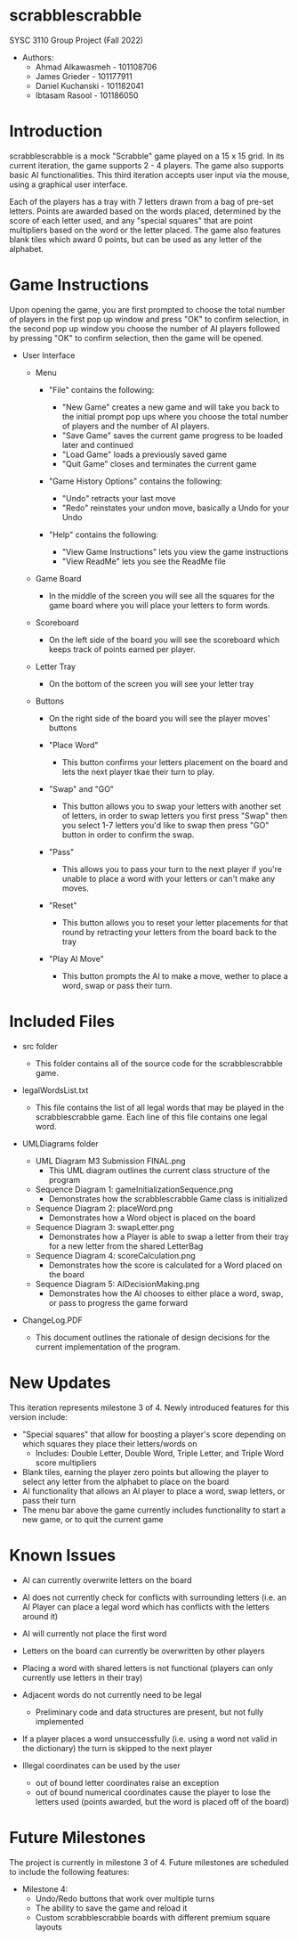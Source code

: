 # scrabblescrabble
SYSC 3110 Group Project (Fall 2022)

- Authors:
	- Ahmad Alkawasmeh - 101108706
	- James Grieder - 101177911
	- Daniel Kuchanski - 101182041
	- Ibtasam Rasool - 101186050


# Introduction

scrabblescrabble is a mock "Scrabble" game played on a 15 x 15 grid.  In its current iteration, the game supports 2 - 4 players.  The game also supports basic AI functionalities.  This third iteration accepts user input via the mouse, using a graphical user interface.

Each of the players has a tray with 7 letters drawn from a bag of pre-set letters.  Points are awarded based on the words placed, determined by the score of each letter used, and any "special squares" that are point multipliers based on the word or the letter placed.  The game also features blank tiles which award 0 points, but can be used as any letter of the alphabet.


# Game Instructions

Upon opening the game, you are first prompted to choose the total number of players in the first pop up window and press "OK" to confirm selection, in the second pop up window you choose the number of AI players followed by pressing "OK" to confirm selection, then the game will be opened. 
- User Interface
	- Menu
		- "File" contains the following:
			- "New Game" creates a new game and will take you back to the initial prompt pop ups where you choose the total number of players and the 			     number of AI players.
			- "Save Game" saves the current game progress to be loaded later and continued
			- "Load Game" loads a previously saved game
			- "Quit Game" closes and terminates the current game
			
		- "Game History Options" contains the following:
			- "Undo" retracts your last move
			- "Redo" reinstates your undon move, basically a Undo for your Undo
			
		- "Help" contains the following:
			- "View Game Instructions" lets you view the game instructions
			- "View ReadMe" lets you see the ReadMe file 
		
	- Game Board
		- In the middle of the screen you will see all the squares for the game board where you will place your letters to form words.
		
	- Scoreboard
		- On the left side of the board you will see the scoreboard which keeps track of points earned per player. 
		
	- Letter Tray
		- On the bottom of the screen you will see your letter tray 
		
	- Buttons
		- On the right side of the board you will see the player moves' buttons
		
		- "Place Word"
			- This button confirms your letters placement on the board and lets the next player tkae their turn to play.
			
		- "Swap" and "GO"
			- This button allows you to swap your letters with another set of letters, in order to swap letters you first press "Swap" then you select 			     1-7 letters you'd like to swap then press "GO" button in order to confirm the swap.
			
		- "Pass"
			- This allows you to pass your turn to the next player if you're unable to place a word with your letters or can't make any moves.
			
		- "Reset"
			- This button allows you to reset your letter placements for that round by retracting your letters from the board back to the tray
		
		- "Play AI Move"
			- This button prompts the AI to make a move, wether to place a word, swap or pass their turn.
			
			
# Included Files

- src folder
	- This folder contains all of the source code for the scrabblescrabble game.
	
- legalWordsList.txt
	-  This file contains the list of all legal words that may be played in the scrabblescrabble game.  Each line of this file contains one legal word.
	
- UMLDiagrams folder
	- UML Diagram M3 Submission FINAL.png
		- This UML diagram outlines the current class structure of the program
	- Sequence Diagram 1: gameInitializationSequence.png
		- Demonstrates how the scrabblescrabble Game class is initialized
	- Sequence Diagram 2: placeWord.png
		- Demonstrates how a Word object is placed on the board
	- Sequence Diagram 3: swapLetter.png
		- Demonstrates how a Player is able to swap a letter from their tray for a new letter from the shared LetterBag
	- Sequence Diagram 4: scoreCalculation.png
		- Demonstrates how the score is calculated for a Word placed on the board
	- Sequence Diagram 5: AIDecisionMaking.png
		- Demonstrates how the AI chooses to either place a word, swap, or pass to progress the game forward

- ChangeLog.PDF
	- This document outlines the rationale of design decisions for the current implementation of the program.


# New Updates

This iteration represents milestone 3 of 4.  Newly introduced features for this version include:

- "Special squares" that allow for boosting a player's score depending on which squares they place their letters/words on
	- Includes: Double Letter, Double Word, Triple Letter, and Triple Word score multipliers
- Blank tiles, earning the player zero points but allowing the player to select any letter from the alphabet to place on the board 
- AI functionality that allows an AI player to place a word, swap letters, or pass their turn
- The menu bar above the game currently includes functionality to start a new game, or to quit the current game


# Known Issues

- AI can currently overwrite letters on the board
- AI does not currently check for conflicts with surrounding letters (i.e. an AI Player can place a legal word which has conflicts with the letters around it)
- AI will currently not place the first word




- Letters on the board can currently be overwritten by other players

- Placing a word with shared letters is not functional (players can only currently use letters in their tray)

- Adjacent words do not currently need to be legal
	- Preliminary code and data structures are present, but not fully implemented

- If a player places a word unsuccessfully (i.e. using a word not valid in the dictionary) the turn is skipped to the next player

- Illegal coordinates can be used by the user
	- out of bound letter coordinates raise an exception
	- out of bound numerical coordinates cause the player to lose the letters used (points awarded, but the word is placed off of the board)


# Future Milestones

The project is currently in milestone 3 of 4.  Future milestones are scheduled to include the following features:
	
- Milestone 4: 
	- Undo/Redo buttons that work over multiple turns
	- The ability to save the game and reload it
	- Custom scrabblescrabble boards with different premium square layouts
